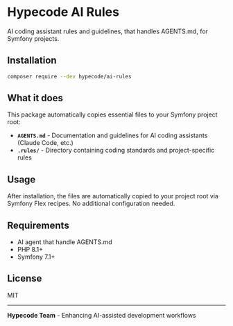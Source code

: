 # Hypecode AI Rules

AI coding assistant rules and guidelines, that handles AGENTS.md, for Symfony projects.

## Installation

```bash
composer require --dev hypecode/ai-rules
```

## What it does

This package automatically copies essential files to your Symfony project root:

- **`AGENTS.md`** - Documentation and guidelines for AI coding assistants (Claude Code, etc.)
- **`.rules/`** - Directory containing coding standards and project-specific rules

## Usage

After installation, the files are automatically copied to your project root via Symfony Flex recipes. No additional configuration needed.

## Requirements

- AI agent that handle AGENTS.md
- PHP 8.1+
- Symfony 7.1+

## License

MIT

---

**Hypecode Team** - Enhancing AI-assisted development workflows
